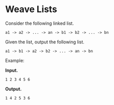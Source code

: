 # Weave Lists

Consider the following linked list.

```
a1 -> a2 -> ... -> an -> b1 -> b2 -> ... -> bn
```

Given the list, output the following list.

```
a1 -> b1 -> a2 -> b2 -> ... -> an -> bn
```

Example:

**Input.**
```
1 2 3 4 5 6
```

**Output.**
```
1 4 2 5 3 6
```

